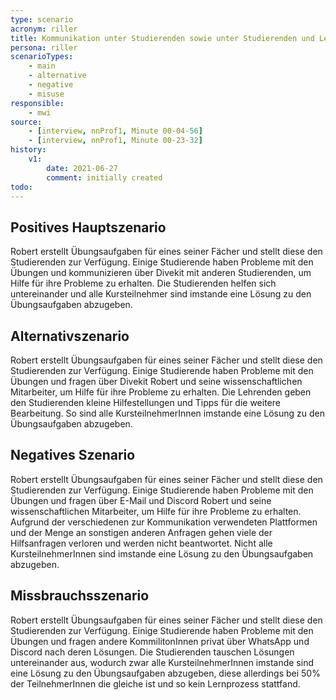 ```yaml
---
type: scenario
acronym: riller
title: Kommunikation unter Studierenden sowie unter Studierenden und Lehrenden
persona: riller
scenarioTypes:
    - main
    - alternative
    - negative
    - misuse
responsible:
    - mwi
source:
    - [interview, nnProf1, Minute 00-04-56]
    - [interview, nnProf1, Minute 00-23-32]
history:
    v1:
        date: 2021-06-27
        comment: initially created
todo:
---
```


## Positives Hauptszenario
Robert erstellt Übungsaufgaben für eines seiner Fächer und stellt diese den Studierenden zur Verfügung. Einige Studierende haben Probleme mit den Übungen und kommunizieren über Divekit mit anderen Studierenden, um Hilfe für ihre Probleme zu erhalten. Die Studierenden helfen sich untereinander und alle Kursteilnehmer sind imstande eine Lösung zu den Übungsaufgaben abzugeben.

## Alternativszenario
Robert erstellt Übungsaufgaben für eines seiner Fächer und stellt diese den Studierenden zur Verfügung. Einige Studierende haben Probleme mit den Übungen und fragen über Divekit Robert und seine wissenschaftlichen Mitarbeiter, um Hilfe für ihre Probleme zu erhalten. Die Lehrenden geben den Studierenden kleine Hilfestellungen und Tipps für die weitere Bearbeitung. So sind alle KursteilnehmerInnen imstande eine Lösung zu den Übungsaufgaben abzugeben.

## Negatives Szenario
Robert erstellt Übungsaufgaben für eines seiner Fächer und stellt diese den Studierenden zur Verfügung. Einige Studierende haben Probleme mit den Übungen und fragen über E-Mail und Discord Robert und seine wissenschaftlichen Mitarbeiter, um Hilfe für ihre Probleme zu erhalten. Aufgrund der verschiedenen zur Kommunikation verwendeten Plattformen und der Menge an sonstigen anderen Anfragen gehen viele der Hilfsanfragen verloren und werden nicht beantwortet. Nicht alle KursteilnehmerInnen sind imstande eine Lösung zu den Übungsaufgaben abzugeben.

## Missbrauchsszenario
Robert erstellt Übungsaufgaben für eines seiner Fächer und stellt diese den Studierenden zur Verfügung. Einige Studierende haben Probleme mit den Übungen und fragen andere KommilitonInnen privat über WhatsApp und Discord nach deren Lösungen. Die Studierenden tauschen Lösungen untereinander aus, wodurch zwar alle KursteilnehmerInnen imstande sind eine Lösung zu den Übungsaufgaben abzugeben, diese allerdings bei 50% der TeilnehmerInnen die gleiche ist und so kein Lernprozess stattfand.
